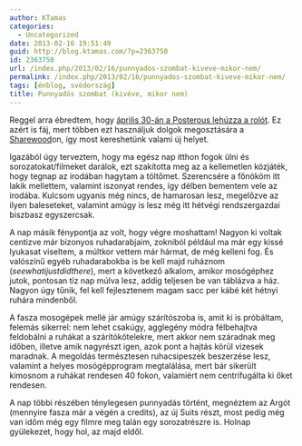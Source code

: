```yaml
---
author: KTamas
categories:
  - Uncategorized
date: 2013-02-16 19:51:49
guid: http://blog.ktamas.com/?p=2363750
id: 2363750
url: /index.php/2013/02/16/punnyados-szombat-kiveve-mikor-nem/
permalink: /index.php/2013/02/16/punnyados-szombat-kiveve-mikor-nem/
tags: [énblog, svédország]
title: Punnyadós szombat (kivéve, mikor nem)
---
```


Reggel arra ébredtem, hogy [április 30-án a Posterous lehúzza a rolót](http://www.theverge.com/2013/2/15/3993770/blogging-platform-posterous-to-shut-down-on-april-30th). Ez azért is fáj, mert többen ezt használjuk dolgok megosztására a [Sharewood](http://www.sharewood.hu)on, így most kereshetünk valami új helyet.

Igazából úgy terveztem, hogy ma egész nap itthon fogok ülni és sorozatokat/filmeket darálok, ezt szakította meg az a kellemetlen közjáték, hogy tegnap az irodában hagytam a töltőmet. Szerencsére a főnököm itt lakik mellettem, valamint iszonyat rendes, így délben bementem vele az irodába. Kulcsom ugyanis még nincs, de hamarosan lesz, megelőzve az ilyen baleseteket, valamint amúgy is lesz még itt hétvégi rendszergazdai biszbasz egyszercsak.

A nap másik fénypontja az volt, hogy végre moshattam! Nagyon ki voltak centizve már bizonyos ruhadarabjaim, zokniból például ma már egy kissé lyukasat viseltem, a múltkor vettem már hármat, de még kelleni fog. És valószínű egyéb ruhadarabokba is be kell majd ruháznom (_seewhatijustdidthere_), mert a következő alkalom, amikor mosógéphez jutok, pontosan tíz nap múlva lesz, addig teljesen be van táblázva a ház. Nagyon úgy tűnik, fel kell fejlesztenem magam sacc per kábé két hétnyi ruhára mindenből.

A fasza mosogépek mellé jár amúgy szárítószoba is, amit ki is próbáltam, felemás sikerrel: nem lehet csakúgy, agglegény módra félbehajtva feldobálni a ruhákat a szárítókötelekre, mert akkor nem száradnak meg időben, illetve amik nagyrészt igen, azok pont a hajtás körül vizesek maradnak. A megoldás természtesen ruhacsipeszek beszerzése lesz, valamint a helyes mosógépprogram megtalálása, mert bár sikerült kimosnom a ruhákat rendesen 40 fokon, valamiért nem centrifugálta ki őket rendesen.

A nap többi részében ténylegesen punnyadás történt, megnéztem az Argót (mennyire fasza már a végén a credits), az új Suits részt, most pedig még van időm még egy filmre meg talán egy sorozatrészre is. Holnap gyülekezet, hogy hol, az majd eldől.
